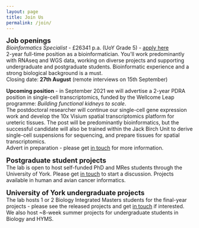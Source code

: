 ```yaml
---
layout: page
title: Join Us
permalink: /join/
---
```


<span style="font-size:1.3em;">**Job openings**</span><br/>
*Bioinformatics Specialist* - £26341 p.a. (UoY Grade 5) - [apply here](https://jobs.york.ac.uk/wd/plsql/wd_portal.show_job?p_web_site_id=3885&p_web_page_id=454826) <br/>2-year full-time position as a bioinformatician. You'll work predominantly with RNAseq and WGS data, working on diverse projects and supporting undergraduate and postgraduate students. Bioinformatic experience and a strong biological background is a must.<br/>Closing date: **27th August** (remote interviews on 15th September)<br/>

**Upcoming position** - in September 2021 we will advertise a 2-year PDRA position in single-cell transcriptomics, funded by the Wellcome Leap programme: *Building functional kidneys to scale*. <br/>The postdoctoral researcher will continue our single-cell gene expression work and develop the 10x Visium spatial transcriptomics platform for ureteric tissues. The post will be predominantly bioinformatics, but the successful candidate will also be trained within the Jack Birch Unit to derive single-cell suspensions for sequencing, and prepare tissues for spatial transcriptomics.<br/>Advert in preparation - please get <a class="u-email" href="mailto:{{ site.email }}">in touch</a> for more information.<br/>

<span style="font-size:1.3em;">**Postgraduate student projects**</span><br/>
The lab is open to host self-funded PhD and MRes students through the University of York. Please get <a class="u-email" href="mailto:{{ site.email }}">in touch</a> to start a discussion. Projects available in human and avian cancer informatics.<br/>

<span style="font-size:1.3em;">**University of York undergraduate projects**</span><br/>
The lab hosts 1 or 2 Biology Integrated Masters students for the final-year projects - please see the released projects and get <a class="u-email" href="mailto:{{ site.email }}">in touch</a> if interested.<br/>
We also host ~8-week summer projects for undergraduate students in Biology and HYMS.
